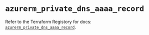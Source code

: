 # `azurerm_private_dns_aaaa_record`

Refer to the Terraform Registory for docs: [`azurerm_private_dns_aaaa_record`](https://registry.terraform.io/providers/hashicorp/azurerm/3.65.0/docs/resources/private_dns_aaaa_record).
